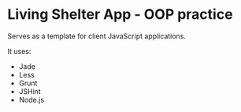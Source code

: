 # Living Shelter App - OOP practice

Serves as a template for client JavaScript applications.

It uses:
* Jade
* Less
* Grunt
* JSHint
* Node.js
